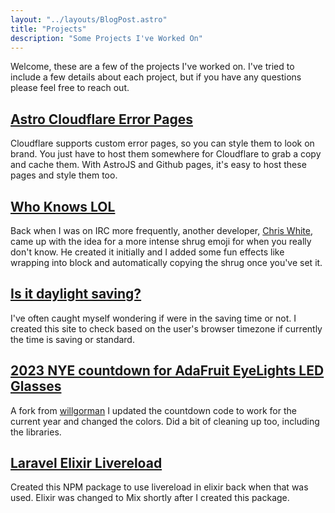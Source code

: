 ```yaml
---
layout: "../layouts/BlogPost.astro"
title: "Projects"
description: "Some Projects I've Worked On"
---
```


Welcome, these are a few of the projects I've worked on. I've tried to include a few details about each project, but if 
you have any questions please feel free to reach out.

## [Astro Cloudflare Error Pages](https://github.com/EHLOVader/astro-cloudflare-error)
Cloudflare supports custom error pages, so you can style them to look on brand. You just have to host them somewhere for 
Cloudflare to grab a copy and cache them. With AstroJS and Github pages, it's easy to host these pages and style them too. 

## [Who Knows LOL](https://ehlovader.github.io/whoknowslol/)
Back when I was on IRC more frequently, another developer, [Chris White](https://github.com/cwhite92), came up with the 
idea for a more intense shrug emoji for when you really don't know. He created it initially and I added some fun effects 
like wrapping into block and automatically copying the shrug once you've set it.

## [Is it daylight saving?](https://github.com/EHLOVader/isitdaylightsaving)
I've often caught myself wondering if were in the saving time or not. I created this site to check based on the user's 
browser timezone if currently the time is saving or standard. 

## [2023 NYE countdown for  AdaFruit EyeLights LED Glasses](https://github.com/EHLOVader/eyelights_newyear_countdown)
A fork from [willgorman](https://github.com/willgorman) I updated the countdown code to work for the current year and changed the colors. Did a bit of cleaning up too, including the libraries.

## [Laravel Elixir Livereload](https://github.com/EHLOVader/laravel-elixir-livereload)
Created this NPM package to use livereload in elixir back when that was used. 
Elixir was changed to Mix shortly after I created this package. 